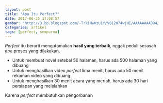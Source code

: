 ```yaml
---
layout: post
title: "Apa Itu Perfect?"
date: 2017-06-25 17:08:57
gambar: "http://3.bp.blogspot.com/-TrkiHwWzU1Y/VQ12W74wjHI/AAAAAAAABO4/5F2nmQsiJBg/s1600/Shigatsu%2Bwa%2BKimi%2Bno%2BUso.jpg"
categories: artikel
tags: [perfect, sempurna]
---
```


_Perfect_ itu berarti mengutamakan __hasil yang terbaik__, nggak peduli sesusah apa proses yang dilakukan.

* Untuk membuat novel setebal 50 halaman, harus ada 500 halaman yang dibuang
* Untuk menghasilkan video _perfect_ lima menit, harus ada 50 menit rekaman video yang dibuang
* Untuk menghasilkan 30 menit acara yang meriah, harus ada 30 hari persiapan yang melelahkan

Karena _perfect_ membutuhkan pengorbanan
